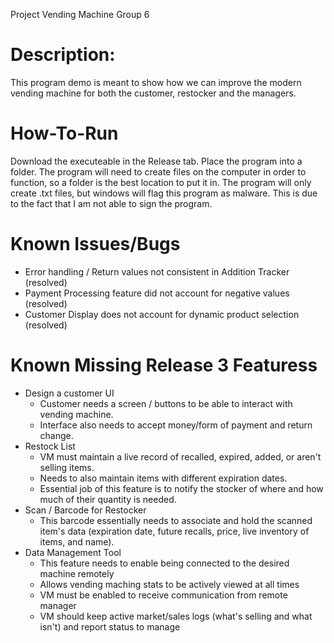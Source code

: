 Project Vending Machine Group 6


# Description:
This program demo is meant to show how we can improve the modern vending machine for both the customer, restocker and the managers.

# How-To-Run

Download the executeable in the Release tab. Place the program into a folder. The program will need to create files on the computer in order to function, so a folder is the best location to put it in. The program will only create .txt files, but windows will flag this program as malware. This is due to the fact that I am not able to sign the program.

# Known Issues/Bugs
- Error handling / Return values not consistent in Addition Tracker (resolved)
- Payment Processing feature did not account for negative values (resolved)
- Customer Display does not account for dynamic product selection (resolved)

# Known Missing Release 3 Featuress
- Design a customer UI
    - Customer needs a screen / buttons to be able to interact with vending machine.
    - Interface also needs to accept money/form of payment and return change.
- Restock List
    - VM must maintain a live record of recalled, expired, added, or aren't selling items.
    - Needs to also maintain items with different expiration dates.
    - Essential job of this feature is to notify the stocker of where and how much of their quantity is needed.
- Scan / Barcode for Restocker
    - This barcode essentially needs to associate and hold the scanned item's data (expiration date, future recalls, price, live inventory of items, and name).
- Data Management Tool
    - This feature needs to enable being connected to the desired machine remotely
    - Allows vending maching stats to be actively viewed at all times
    - VM must be enabled to receive communication from remote manager
    - VM should keep active market/sales logs (what's selling and what isn't) and report status to manage
